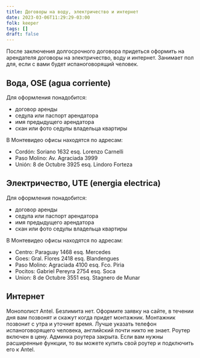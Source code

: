 ```yaml
---
title: Договоры на воду, электричество и интернет
date: 2023-03-06T11:29:29-03:00
folk: keeper
tags: []
draft: false
---
```


После заключения долгосрочного договора придеться оформить на арендателя
договоры на электричество, воду и интернет. Занимает пол для, если с
вами будет испаноговорящий человек.

## Вода, OSE (agua corriente)

Для оформления понадобится:

 - договор аренды
 - седула или паспорт арендатора
 - имя предыдущего арендатора
 - скан или фото седулы владельца квартиры

 В Монтевидео офисы находятся по адресам:

 - Cordón: Soriano 1632 esq. Lorenzo Carnelli
 - Paso Molino: Av. Agraciada 3999
 - Unión: 8 de Octubre 3925 esq. Lindoro Forteza

## Электричество, UTE (energia electrica)

Для оформления понадобится:

 - договор аренды
 - седула или паспорт арендатора
 - имя предыдущего арендатора
 - скан или фото седулы владельца квартиры

В Монтевидео офисы находятся по адресам:

 - Centro: Paraguay 1468 esq. Mercedes
 - Goes: Gral. Flores 2418 esq. Blandengues
 - Paso Molino: Agraciada 4100 esq. Fco. Piria
 - Pocitos: Gabriel Pereyra 2754 esq. Soca
 - Union: 8 de Octubre 3551 esq. Stagnero de Munar

 ## Интернет

 Монополист Antel. Безлимита нет. Оформите заявку на сайте, в течении дня вам позвонят
 и скажут когда придет монтажник. Монтажник позвонит с утра и уточнит
 время. Лучше указать телефон испаноговорящего человека, английский
 почти никто не знает. Роутер включен в цену. Админка роутера закрыта.
 Если вам нужны расширенные функции, то вы можете купить свой роутер и
 подключить его к Antel.
